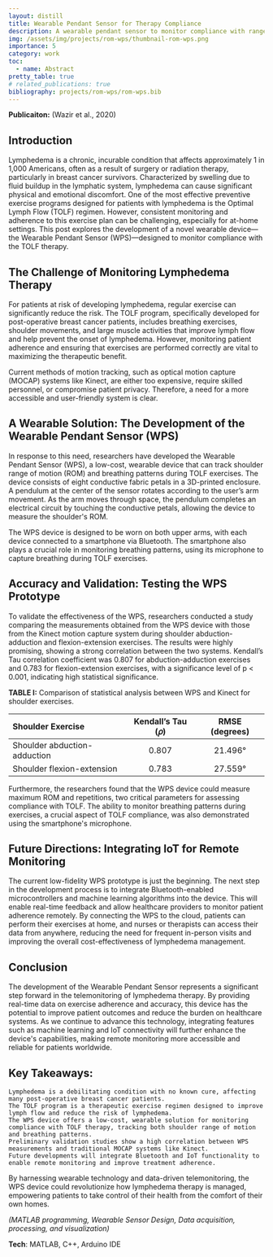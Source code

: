 ```yaml
---
layout: distill
title: Wearable Pendant Sensor for Therapy Compliance
description: A wearable pendant sensor to monitor compliance with range of motion lymphatic health exercise 
img: /assets/img/projects/rom-wps/thumbnail-rom-wps.png
importance: 5
category: work
toc:
  - name: Abstract
pretty_table: true
# related_publications: true
bibliography: projects/rom-wps/rom-wps.bib
---
```


**Publicaiton:** (Wazir et al., 2020)<d-cite key="wazir2020wearable"></d-cite>

## Introduction

Lymphedema is a chronic, incurable condition that affects approximately 1 in 1,000 Americans, often as a result of surgery or radiation therapy, particularly in breast cancer survivors. Characterized by swelling due to fluid buildup in the lymphatic system, lymphedema can cause significant physical and emotional discomfort. One of the most effective preventive exercise programs designed for patients with lymphedema is the Optimal Lymph Flow (TOLF) regimen. However, consistent monitoring and adherence to this exercise plan can be challenging, especially for at-home settings. This post explores the development of a novel wearable device—the Wearable Pendant Sensor (WPS)—designed to monitor compliance with the TOLF therapy.

## The Challenge of Monitoring Lymphedema Therapy

For patients at risk of developing lymphedema, regular exercise can significantly reduce the risk. The TOLF program, specifically developed for post-operative breast cancer patients, includes breathing exercises, shoulder movements, and large muscle activities that improve lymph flow and help prevent the onset of lymphedema. However, monitoring patient adherence and ensuring that exercises are performed correctly are vital to maximizing the therapeutic benefit.

<!-- <p align="center">
    <img src="/assets/img/projects/rom-wps/system-architecture.png" alt="Illustration of proposed IoT and smartphone-based TOLF exercise monitoring system." width="600px">
    <br>
    <em>Figure 1: Illustration of proposed IoT and smartphone-based TOLF exercise monitoring system.</em>
</p> -->

Current methods of motion tracking, such as optical motion capture (MOCAP) systems like Kinect, are either too expensive, require skilled personnel, or compromise patient privacy. Therefore, a need for a more accessible and user-friendly system is clear.

## A Wearable Solution: The Development of the Wearable Pendant Sensor (WPS)

In response to this need, researchers have developed the Wearable Pendant Sensor (WPS), a low-cost, wearable device that can track shoulder range of motion (ROM) and breathing patterns during TOLF exercises. The device consists of eight conductive fabric petals in a 3D-printed enclosure. A pendulum at the center of the sensor rotates according to the user’s arm movement. As the arm moves through space, the pendulum completes an electrical circuit by touching the conductive petals, allowing the device to measure the shoulder's ROM.

<!-- <p align="center">
    <img src="/assets/img/projects/rom-wps/prototype.png" alt="(a) Schematic of the WPS signal flow and components, (b) WPS prototype worn by a user during a shoulder exercise, and (c) pendulum and petals in the wearable sleeve." width="600px">
    <br>
    <em>Figure 2: (a) Schematic of the WPS signal flow and components, (b) WPS prototype worn by a user during a shoulder exercise, and (c) pendulum and petals in the wearable sleeve.</em>
</p> -->

The WPS device is designed to be worn on both upper arms, with each device connected to a smartphone via Bluetooth. The smartphone also plays a crucial role in monitoring breathing patterns, using its microphone to capture breathing during TOLF exercises.

## Accuracy and Validation: Testing the WPS Prototype

To validate the effectiveness of the WPS, researchers conducted a study comparing the measurements obtained from the WPS device with those from the Kinect motion capture system during shoulder abduction-adduction and flexion-extension exercises. The results were highly promising, showing a strong correlation between the two systems. Kendall’s Tau correlation coefficient was 0.807 for abduction-adduction exercises and 0.783 for flexion-extension exercises, with a significance level of p < 0.001, indicating high statistical significance.

**TABLE I:** Comparison of statistical analysis between WPS and Kinect for shoulder exercises.

| Shoulder Exercise                     | Kendall’s Tau (𝜌)  | RMSE (degrees)|
|:--------------------------------------|:------------------:|:-------------:|
| Shoulder abduction-adduction          | 0.807              | 21.496°       |
| Shoulder flexion-extension            | 0.783              | 27.559°       |

Furthermore, the researchers found that the WPS device could measure maximum ROM and repetitions, two critical parameters for assessing compliance with TOLF. The ability to monitor breathing patterns during exercises, a crucial aspect of TOLF compliance, was also demonstrated using the smartphone's microphone.

<!-- <p align="center">
    <img src="/assets/img/projects/rom-wps/plots.png" alt="(a) Time series plot of angular measurements from WPS and Kinect during shoulder abduction-adduction, (b) time series plot for flexion-extension." width="600px">
    <br>
    <em>Figure 3: (a) Time series plot of angular measurements from WPS and Kinect during shoulder abduction-adduction, (b) time series plot for flexion-extension.</em>
</p> -->

## Future Directions: Integrating IoT for Remote Monitoring

The current low-fidelity WPS prototype is just the beginning. The next step in the development process is to integrate Bluetooth-enabled microcontrollers and machine learning algorithms into the device. This will enable real-time feedback and allow healthcare providers to monitor patient adherence remotely. By connecting the WPS to the cloud, patients can perform their exercises at home, and nurses or therapists can access their data from anywhere, reducing the need for frequent in-person visits and improving the overall cost-effectiveness of lymphedema management.

## Conclusion

The development of the Wearable Pendant Sensor represents a significant step forward in the telemonitoring of lymphedema therapy. By providing real-time data on exercise adherence and accuracy, this device has the potential to improve patient outcomes and reduce the burden on healthcare systems. As we continue to advance this technology, integrating features such as machine learning and IoT connectivity will further enhance the device's capabilities, making remote monitoring more accessible and reliable for patients worldwide.

## Key Takeaways:

    Lymphedema is a debilitating condition with no known cure, affecting many post-operative breast cancer patients.
    The TOLF program is a therapeutic exercise regimen designed to improve lymph flow and reduce the risk of lymphedema.
    The WPS device offers a low-cost, wearable solution for monitoring compliance with TOLF therapy, tracking both shoulder range of motion and breathing patterns.
    Preliminary validation studies show a high correlation between WPS measurements and traditional MOCAP systems like Kinect.
    Future developments will integrate Bluetooth and IoT functionality to enable remote monitoring and improve treatment adherence.

By harnessing wearable technology and data-driven telemonitoring, the WPS device could revolutionize how lymphedema therapy is managed, empowering patients to take control of their health from the comfort of their own homes.

*(MATLAB programming, Wearable Sensor Design, Data acquisition, processing, and visualization)*

**Tech**: MATLAB, C++, Arduino IDE
